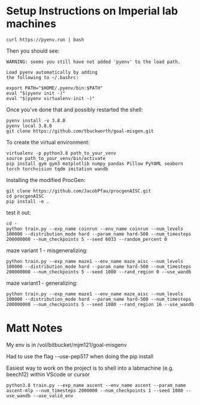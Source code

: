 # Setup Instructions on Imperial lab machines

```
curl https://pyenv.run | bash
```

Then you should see:

```
WARNING: seems you still have not added 'pyenv' to the load path.

Load pyenv automatically by adding
the following to ~/.bashrc:

export PATH="$HOME/.pyenv/bin:$PATH"
eval "$(pyenv init -)"
eval "$(pyenv virtualenv-init -)"
```
 
Once you've done that and possibly restarted the shell:

```
pyenv install -v 3.8.0
pyenv local 3.8.0
git clone https://github.com/tbuckworth/goal-misgen.git
```

To create the virtual environment:

```
virtualenv -p python3.8 path_to_your_venv
source path_to_your_venv/bin/activate
pip install gym gym3 matplotlib numpy pandas Pillow PyYAML seaborn torch torchvision tqdm imitation wandb
```

Installing the modified ProcGen:

```
git clone https://github.com/JacobPfau/procgenAISC.git
cd procgenAISC
pip install -e .
```

test it out:

```
cd -
python train.py --exp_name coinrun --env_name coinrun --num_levels 100000 --distribution_mode hard --param_name hard-500 --num_timesteps 200000000 --num_checkpoints 5 --seed 6033 --random_percent 0
```

maze variant 1 - misgeneralizing:
```
python train.py --exp_name maze1 --env_name maze_aisc --num_levels 100000 --distribution_mode hard --param_name hard-500 --num_timesteps 200000000 --num_checkpoints 5 --seed 1080 --rand_region 0 --use_wandb
```
maze variant1 - generalizing:
```
python train.py --exp_name maze1 --env_name maze_aisc --num_levels 100000 --distribution_mode hard --param_name hard-500 --num_timesteps 200000000 --num_checkpoints 5 --seed 1080 --rand_region 16 --use_wandb
```


# Matt Notes

My env is in /vol/bitbucket/mjm121/goal-misgenv

Had to use the flag --use-pep517 when doing the pip install

Easiest way to work on the project is to shell into a labmachine (e.g. beech12) within VScode or cursor
```
python3.8 train.py --exp_name ascent --env_name ascent --param_name ascent-mlp --num_timesteps 2000000 --num_checkpoints 1 --seed 1080 --use_wandb --use_valid_env
```